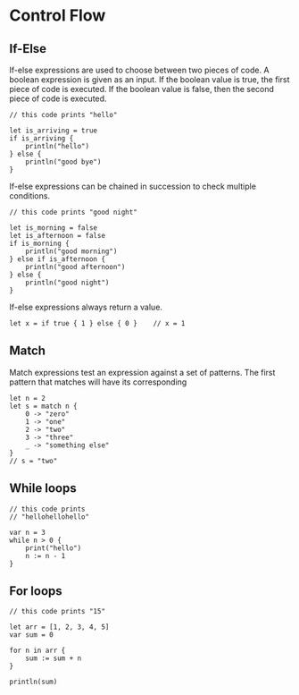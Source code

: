 # Control Flow

## If-Else

If-else expressions are used to choose between two pieces of code.
A boolean expression is given as an input. If the boolean value is true, the first piece of code is executed. If the
boolean value is false, then the second piece of code is executed.

```
// this code prints "hello"

let is_arriving = true
if is_arriving {
    println("hello")
} else {
    println("good bye")
}

```

If-else expressions can be chained in succession to check multiple conditions.

```
// this code prints "good night"

let is_morning = false
let is_afternoon = false
if is_morning {
    println("good morning")
} else if is_afternoon {
    println("good afternoon")
} else {
    println("good night")
}
```

If-else expressions always return a value.

```
let x = if true { 1 } else { 0 }    // x = 1
```

## Match

Match expressions test an expression against a set of patterns.
The first pattern that matches will have its corresponding

```
let n = 2
let s = match n {
    0 -> "zero"
    1 -> "one"
    2 -> "two"
    3 -> "three"
    _ -> "something else"
}
// s = "two"

```

## While loops

```
// this code prints
// "hellohellohello"

var n = 3
while n > 0 {
    print("hello")
    n := n - 1
}
```

## For loops

```
// this code prints "15"

let arr = [1, 2, 3, 4, 5]
var sum = 0

for n in arr {
    sum := sum + n
}

println(sum)
```